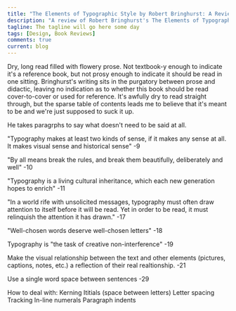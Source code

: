 ```yaml
---
title: "The Elements of Typographic Style by Robert Bringhurst: A Review"
description: "A review of Robert Bringhurst's The Elements of Typographic Style by design student, Chloe Atchue-Mamlet"
tagline: The tagline will go here some day
tags: [Design, Book Reviews]
comments: true
current: blog
---
```


Dry, long read filled with flowery prose. Not textbook-y enough to indicate it's a reference book, but not prosy enough to indicate it should be read in one sitting. Bringhurst's writing sits in the purgatory between prose and didactic, leaving no indication as to whether this book should be read cover-to-cover or used for reference. It's awfully dry to read straight through, but the sparse table of contents leads me to believe that it's meant to be and we're just supposed to suck it up.

He takes paragrphs to say what doesn't need to be said at all.

"Typography makes at least two kinds of sense, if it makes any sense at all. It makes visual sense and historical sense" -9

"By all means break the rules, and break them beautifully, deliberately and well" -10

"Typography is a living cultural inheritance, which each new generation hopes to enrich" -11

"In a world rife with unsolicited messages, typography must often draw attention to itself before it will be read. Yet in order to be read, it must relinquish the attention it has drawn." -17

"Well-chosen words deserve well-chosen letters" -18

Typography is "the task of creative non-interference" -19

Make the visual relationship between the text and other elements (pictures, captions, notes, etc.) a reflection of their real realtionship. -21

Use a single word space between sentences -29

How to deal with:
Kerning
Ititials (space between letters)
Letter spacing
Tracking
In-line numerals
Paragraph indents



